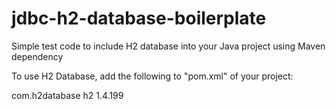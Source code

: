 # jdbc-h2-database-boilerplate
Simple test code to include H2 database into your Java project using Maven dependency

To use H2 Database, add the following to "pom.xml" of your project:

<dependency>
  <groupId>com.h2database</groupId>
  <artifactId>h2</artifactId>
  <version>1.4.199</version>
</dependency>
